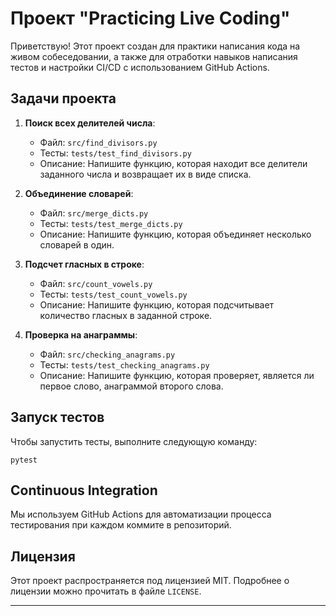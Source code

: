 # Проект "Practicing Live Coding"

Приветствую! Этот проект создан для практики написания кода на живом собеседовании, а также для отработки навыков написания тестов и настройки CI/CD с использованием GitHub Actions.

## Задачи проекта

1. **Поиск всех делителей числа**:
    - Файл: `src/find_divisors.py`
    - Тесты: `tests/test_find_divisors.py`
    - Описание: Напишите функцию, которая находит все делители заданного числа и возвращает их в виде списка.

2. **Объединение словарей**:
    - Файл: `src/merge_dicts.py`
    - Тесты: `tests/test_merge_dicts.py`
    - Описание: Напишите функцию, которая объединяет несколько словарей в один.

3. **Подсчет гласных в строке**:
    - Файл: `src/count_vowels.py`
    - Тесты: `tests/test_count_vowels.py`
    - Описание: Напишите функцию, которая подсчитывает количество гласных в заданной строке.

4. **Проверка на анаграммы**:
    - Файл: `src/сhecking_anagrams.py`
    - Тесты: `tests/test_сhecking_anagrams.py`
    - Описание: Напишите функцию, которая проверяет, является ли первое слово, анаграммой второго слова.

## Запуск тестов

Чтобы запустить тесты, выполните следующую команду:

```
pytest
```

## Continuous Integration

Мы используем GitHub Actions для автоматизации процесса тестирования при каждом коммите в репозиторий.

## Лицензия

Этот проект распространяется под лицензией MIT. Подробнее о лицензии можно прочитать в файле `LICENSE`.

---
